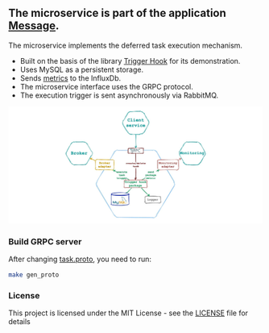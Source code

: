 The microservice is part of the application [Message](https://github.com/pvelx/k8s-message-demo).
---
The microservice implements the deferred task execution mechanism.

- Built on the basis of the library [Trigger Hook](https://github.com/pvelx/triggerhook) for its demonstration.
- Uses MySQL as a persistent storage.
- Sends [metrics](https://github.com/pvelx/triggerhook#principle-of-operation) to the InfluxDb.
- The microservice interface uses the GRPC protocol.
- The execution trigger is sent asynchronously via RabbitMQ.

![microservice scheme](./scheme-v3.jpg)

### Build GRPC server
After changing [task.proto](proto/task.proto), you need to run:
```bash
make gen_proto
```
### License

This project is licensed under the MIT License - see the [LICENSE](LICENSE) file for details